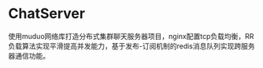 # ChatServer
使用muduo网络库打造分布式集群聊天服务器项目，nginx配置tcp负载均衡，RR负载算法实现平滑提高并发能力，基于发布-订阅机制的redis消息队列实现跨服务器通信功能。
